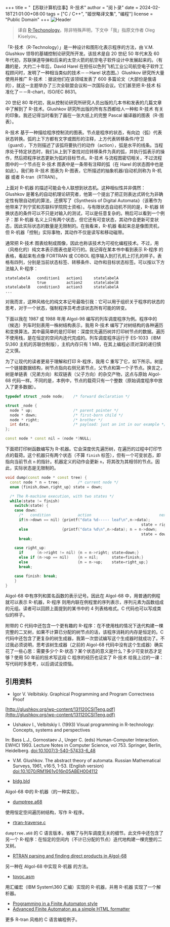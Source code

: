 +++
title = "【苏联计算机往事】R-技术"
author = "阅卜录"
date = 2024-02-18T21:01:00+08:00
tags = ["C / C++", "姬世略译文集", "编程"]
license = "Public Domain"
+++
![Header](d5fceb6532643d0d84ffe09c40c481ecdf59e15a.gif)

 > 
 > 译自 [R-Techonology](https://okmij.org/ftp/Babel/#RTRAN)。除非特殊声明，下文中「我」指原文作者 Oleg Kiselyov。

「R-技术（R-Technology）」是一种设计和图形化表示程序的方法，由 V.M. Glushkov 领导的基辅控制论研究所开发。该技术是自 20 世纪 50 年代末及 60 年代初，苏联弹道导弹和后来的太空火箭的航空电子软件设计中发展起来的。（有趣的是，大约二十年后，David Harel 在担任以色列飞机工业公司航空电子软件工程顾问时，发明了一种相当类似的技术－－Harel 状态图。）Glushkov 研究所大量使用并推广 R-技术 ：据说他们在该领域发表了 600 多篇论文（大部份是俄语的），就这一主题举办了三次全联盟会议和一次国际会议。它们甚至把 R-技术 标准化了－－R-chart，ISO/IEC 8631。

20 世纪 80 年代初，我从控制论研究所研究人员出版的几本书和发表的几篇文章中了解到了 R-技术。Glushkov 研究所出版的所有东西都给人一种和 R-技术 有关的印象。我还记得当时看到了画在一张大纸上的完整 Pascal 编译器的图表（R-图表）。

R-技术 基于一种描绘程序控制流的图表。节点是程序的状态，有向边（弧）代表状态转换。弧的上下方都有文字或图形的注释，上方代表转移条件/守卫（guard），下方则描述了该弧将要执行的动作（action），弧是水平的线条。当程序处于特定状态时，我们从上到下查找对应转移条件为真的弧，并执行弧表示的操作，然后把程序状态更新为弧的目标节点。R-技术 与流程图密切相关，不过流程图中的一个节点在 R-技术 图表中是一条带有注释的弧（在 Harel 的状态图中也是如此）。我们称 R-技术 图表为 R-图表，它所描述的抽象机器/自动机则称为 R-机器 或者 R-tran（RTRAN）。

上面对 R-机器 的描述可能会令人联想到状态机。这种相似性并非偶然：Glushkov 是著名的自动机理论研究者，他第一个提出了把正则表达式转化为非确定性有限自动机的算法，还撰写了《Synthesis of Digital Automata》（该著作为他带来了列宁奖和苏联科学院院士资格）。与有限状态自动机不同的是，R-机器 转换状态的条件可以不只是对输入的测试，可以是任意复杂的。稍后可以看到一个例子：那 R-机器 名义上只有两个状态，但它还有可变状态，其动作会更新可变状态，因此实际状态的数量是无限制的。在我看来，R-机器 看起来总是像图灵机，但 R-机器「控制」实际事物，其动作不仅是读写和移动磁带。

通常把 R-技术 图表绘制成图像，因此也称该技术为可视化编程技术。不过，用（风格化的）纯文本表示图表也是可行的。我记得在某本书中看到表示 R-程序 的表格，看起来有点像 FORTRAN 或 COBOL 程序输入到打孔机上打孔的样子。表格有四列，分别是当前状态标签、转移条件、动作和目标状态标签。可以按以下方法输入 R-程序：

````text
statelabelA   condition1   action1     statelabelA
              true         action2     statelabelB
statelabelB   condition3   action3     statelabelA
...
````

对我而言，这种风格化的纯文本记号最吸引我：它可以用于组织关于程序的状态的思考，对于一个状态，强制程序员考虑该状态所有可能的转变。

下面以我在 1987 或 1988 年用 Algol-98 编写的列车调度程序为例。程序中的（候选）列车时刻表用一株树结构表示，我用 R-技术 编写了对树结构的各种遍历和变换算法。其中最简单的是打印树：深度优先遍历树并打印树节点的数据。遍历不使用栈，是在恒定的空间内迭代完成的。列车调度程序运行于 ES-1033（IBM S\360 主机的苏联仿制版），主机内存只有 1 MB，在其上编程必须对深的递归慎之又慎。

为了让现代的读者更易于理解和打印 R-程序，我用 C 重写了它，如下所示。树是一个链接数据结构，树节点指向右侧兄弟节点，父节点和第一个子节点。换言之，树是单链表（兄弟方向）和双链表（父子方向）的杂交产物，这点与原始 Algol-68 代码一样。不同的是，本例中，节点的载荷只有一个整数（原始调度程序中放入了更多数据）。

````cpp
typedef struct _node node;    /* forward declaration */

struct _node {
  node * up;                  /* parent pointer */
  node * down;                /* first-born child */
  node * right;               /* brother */
  int data;                   /* payload: just an int in our example */
};

const node * const nil = (node *)NULL;
````

下面把打印树函数编写为 R-机器。它会深度优先遍历树，在遍历的过程中打印节点的载荷。这个机器只有两个状态（不算 `finish` 标签），但有一个可变状态，即指向当前节点 `n` 的指针。机器定义的动作会更新 `n`，将其改为其相邻的节点。因此，实际状态是无限制的。

````cpp
void dump(const node * const tree) {
  const node * n = tree;        /* current node */
  enum {finish,down,right_up} state = down;

  /* The R-machine execution, with two states */
  while(state != finish)
    switch(state) {
    case down:
      /*   condition            action                              next-state */
      if(n->down == nil) {printf("data %d----- leaf\n",n->data);
                                                            state = right_up;}
      else               {printf("data %d\n",n->data); n = n->down;
                                                            state = down;}
      break;

    case right_up:
      if      (n->right != nil) {n = n->right; state=down;}
      else if (n->up == nil)    {n = nil;      state=finish;}
      else                      {n = n->up;    state=right_up;}
      break;

    case finish: break;
    }
}
````

Algol-68 中有序列和匿名函数的表示记号。因此在 Algol-68 中，用普通的例程就可以表示 R-机器，R-程序 则用内联在例程里的序列表示，序列元素为函数组成的元组。读者可以回顾上面提到的某书中的 4 列表格格式。C 代码也可以写成类似的样子。

附带的 C 代码中还包含一个更有趣的 R-程序：在不使用栈的情况下迭代构建一棵完整的二叉树，如果不计算已分配的树节点的话，该程序消耗的内存是恒定的。C 代码中还包含了更复杂的树生成器，我第一次尝试编写这个生成器时就成功了。不过我必须说明，思考该树生成器（之前的 Algol-68 代码中没有这个生成器）确实花了一些心思：需要多少个 R-状态？某个状态的意义是什么？多少可变状态才足够？使用 50 年前的技术写这段 C 程序的经历也证实了 R-技术 给我上过的一课：写代码时多思考，以后调试没烦恼。

## 引用资料

* Igor V. Velbitskiy. Graphical Programming and Program Correctness Proof

[http://glushkov.org/wp-content/131120CSITeng.pdf](http://glushkov.org/wp-content/131120CSITeng.pdf)

* Ushakov I., Velbitskiy I. (1993) Visual programming in R-technology: Concepts, systems and perspectives

In: Bass L.J., Gornostaev J., Unger C. (eds) Human-Computer Interaction. EWHCI 1993. Lecture Notes in Computer Science, vol 753. Springer, Berlin, Heidelberg. [doi:10.1007/3-540-57433-6_48](https://doi.org/10.1007/3-540-57433-6_48)

* &#32;V.M. Glushkov. The abstract theory of automata. Russian Mathematical Surveys, 1961, v16:5, 1-53. (English version) [doi:10.1070/RM1961v016n05ABEH004112](https://doi.org/10.1070/RM1961v016n05ABEH004112)  
   
* [bldg.bld](https://okmij.org/ftp/Babel/bldg.bld)  
   

Algol-68 中的 R-机器（的一种实现）。

* [dumptree.a68](https://okmij.org/ftp/Babel/dumptree.a68)

使用恒定空间遍历树结构，写作 R-程序。

* [rtran-traverse.c](https://okmij.org/ftp/Babel/rtran-traverse.c)

`dumptree.a68` 的 C 语言版本，省略了与列车调度无关的细节。此文件中还包含了另一个 R-程序：在恒定的空间内（不计已分配的节点）迭代地构建一棵完整的二叉树。

* [RTRAN parsing and finding direct products in Algol-68](https://okmij.org/ftp/Babel/#rtran-a68)

另一种在 Algol-68 中实现 R-机器 的方法。 

* [tpvoc.asm](https://okmij.org/ftp/Babel/tpvoc.asm)

用汇编宏（IBM System\360 汇编）实现的 R-机器，并用 R-机器 实现了一个解析器。

* [Programming in a Finite Automaton style](https://okmij.org/ftp/cpp-digest/index.html#worder-fsm)
* [Advanced Finite Automaton as a simple HTML formatter](https://okmij.org/ftp/cpp-digest/index.html#lynx_fsm)

更多 R-tran 风格的 C 语言编程例子。
